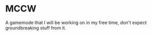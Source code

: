# MCCW
A gamemode that I will be working on in my free time, don't expect groundbreaking stuff from it.